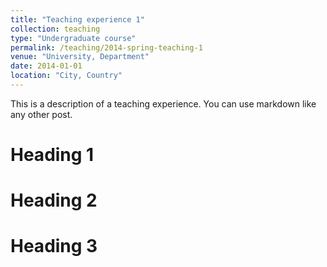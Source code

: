```yaml
---
title: "Teaching experience 1"
collection: teaching
type: "Undergraduate course"
permalink: /teaching/2014-spring-teaching-1
venue: "University, Department"
date: 2014-01-01
location: "City, Country"
---
```


This is a description of a teaching experience. You can use markdown like any other post.

Heading 1
======

Heading 2
======

Heading 3
======